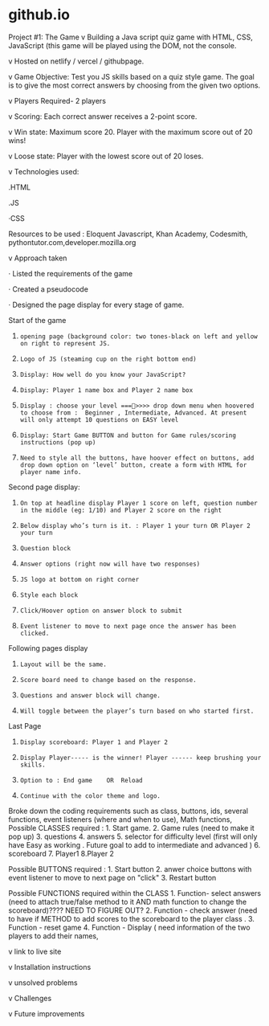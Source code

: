 # github.io
Project #1: The Game
v Building a Java script quiz game with HTML, CSS, JavaScript (this game will be played using the DOM, not the console.

v Hosted on netlify / vercel / githubpage.


v Game Objective: Test you JS skills based on a quiz style game. The goal is to give the most correct answers by choosing from the given two options.

v Players Required- 2 players

v Scoring: Each correct answer receives a 2-point score.

v Win state: Maximum score 20. Player with the maximum score out of 20 wins!

v Loose state: Player with the lowest score out of 20 loses.


v Technologies used:

.HTML

.JS

·CSS

Resources to be used : Eloquent Javascript, Khan Academy, Codesmith, pythontutor.com,developer.mozilla.org

 

 

 

 

 

 

 

v Approach taken

·      Listed the requirements of the game

·      Created a pseudocode

·      Designed the page display for every stage of game.

Start of the game

1.     opening page (background color: two tones-black on left and yellow on right to represent JS.

2.     Logo of JS (steaming cup on the right bottom end)

3.     Display: How well do you know your JavaScript?

4.     Display: Player 1 name box and Player 2 name box

5.     Display : choose your level ===>>>> drop down menu when hoovered to choose from :  Beginner , Intermediate, Advanced. At present will only attempt 10 questions on EASY level

6.     Display: Start Game BUTTON and button for Game rules/scoring instructions (pop up)

7.     Need to style all the buttons, have hoover effect on buttons, add drop down option on ‘level’ button, create a form with HTML for player name info.

Second page display:

1.     On top at headline display Player 1 score on left, question number in the middle (eg: 1/10) and Player 2 score on the right

2.     Below display who’s turn is it. : Player 1 your turn OR Player 2 your turn

3.     Question block

4.     Answer options (right now will have two responses)

5.     JS logo at bottom on right corner

6.     Style each block

7.     Click/Hoover option on answer block to submit

8.     Event listener to move to next page once the answer has been clicked.

Following pages display

1.     Layout will be the same.

2.     Score board need to change based on the response.

3.     Questions and answer block will change.

4.     Will toggle between the player’s turn based on who started first.

Last Page

1.     Display scoreboard: Player 1 and Player 2

2.     Display Player----- is the winner! Player ------ keep brushing your skills.

3.     Option to : End game    OR  Reload

4.     Continue with the color theme and logo.

                                         

                                         

 

Broke down the coding requirements such as class, buttons, ids, several functions, event listeners (where and when to use), Math functions,   
Possible CLASSES required :   1. Start game.
                              2. Game rules (need to make it pop up)
                              3. questions
                              4. answers
                              5. selector for difficulty level (first will only have Easy as working . Future goal to add to intermediate and advanced )
                              6. scoreboard
                              7. Player1
                              8.Player 2
                              
                              
 Possible BUTTONS required :   1. Start button
                               2. anwer choice buttons with event listener to move to next page on "click"
                               3. Restart button
                               
Possible FUNCTIONS required within the CLASS
                                1. Function- select answers (need to attach true/false method to it AND math function to change the scoreboard)???? NEED TO FIGURE OUT?
                                2. Function - check answer  (need to have if METHOD to add scores to the scoreboard to the player class .
                                3. Function - reset game
                                4. Function - Display ( need information of the two players to add their names, 

 

 

 

 

 

v link to live site

 

 

 

 

 

v Installation instructions

 

 

 

 

 

 

 

 

v unsolved problems 

 

 

 

 

 

 

 

v Challenges

 

 

 

 

 

 

 

 

v Future improvements

 
